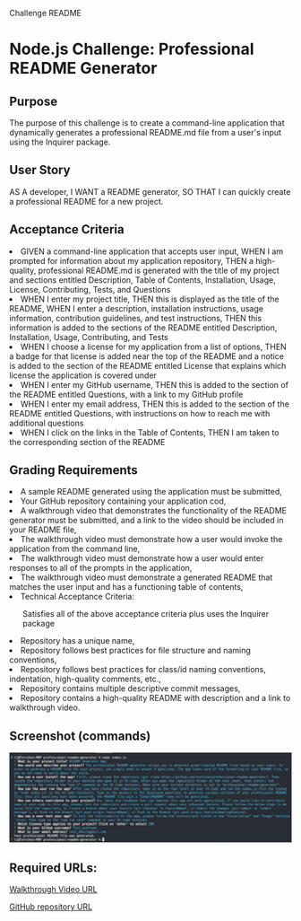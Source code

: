 Challenge README

<h1>Node.js Challenge: Professional README Generator</h1>

<h2>Purpose</h2>
<p>The purpose of this challenge is to create a command-line application that dynamically generates a professional README.md file from a user's input using the Inquirer package.</p>

<h2>User Story</h2>
<p>AS A developer, I WANT a README generator, SO THAT I can quickly create a professional README for a new project.</p>

<h2>Acceptance Criteria</h2>
<li>GIVEN a command-line application that accepts user input, WHEN I am prompted for information about my application repository, THEN a high-quality, professional README.md is generated with the title of my project and sections entitled Description, Table of Contents, Installation, Usage, License, Contributing, Tests, and Questions</li>
<li>WHEN I enter my project title, THEN this is displayed as the title of the README, WHEN I enter a description, installation instructions, usage information, contribution guidelines, and test instructions, THEN this information is added to the sections of the README entitled Description, Installation, Usage, Contributing, and Tests</li>
<li>WHEN I choose a license for my application from a list of options, THEN a badge for that license is added near the top of the README and a notice is added to the section of the README entitled License that explains which license the application is covered under</li>
<li>WHEN I enter my GitHub username, THEN this is added to the section of the README entitled Questions, with a link to my GitHub profile</li>
<li>WHEN I enter my email address, THEN this is added to the section of the README entitled Questions, with instructions on how to reach me with additional questions</li>
<li>WHEN I click on the links in the Table of Contents, THEN I am taken to the corresponding section of the README</li>

<h2>Grading Requirements</h2>
<li>A sample README generated using the application must be submitted,</li>
<li>Your GitHub repository containing your application cod,</li>
<li>A walkthrough video that demonstrates the functionality of the README generator must be submitted, and a link to the video should be included in your README file,</li>
<li>The walkthrough video must demonstrate how a user would invoke the application from the command line,</li>
<li>The walkthrough video must demonstrate how a user would enter responses to all of the prompts in the application,</li>
<li>The walkthrough video must demonstrate a generated README that matches the user input and has a functioning table of contents,</li>
<li>Technical Acceptance Criteria:</li>
<ul>Satisfies all of the above acceptance criteria plus uses the Inquirer package</ul>
<li>Repository has a unique name,</li>
<li>Repository follows best practices for file structure and naming conventions,</li>
<li>Repository follows best practices for class/id naming conventions, indentation, high-quality comments, etc.,</li>
<li>Repository contains multiple descriptive commit messages,</li>
<li>Repository contains a high-quality README with description and a link to walkthrough video.</li>

<h2>Screenshot (commands)</h2>

![image](https://github.com/tornicke/professional-readme-generator/blob/main/Assets/images/Screenshot-index.png)

<h2>Required URLs:</h2>

[Walkthrough Video URL](https://drive.google.com/file/d/1Fx-B-us0Vq4NVm0PG1F13R-j7Vno2pow/view?usp=sharing)

[GitHub repository URL](https://github.com/tornicke/professional-readme-generator)
